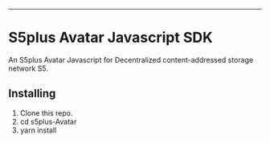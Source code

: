 ---

# S5plus Avatar Javascript SDK

An S5plus Avatar Javascript for Decentralized content-addressed storage network S5.

## Installing

1. Clone this repo.
2. cd s5plus-Avatar
3. yarn install


